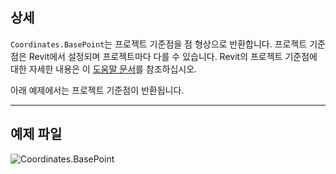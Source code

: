 ## 상세
`Coordinates.BasePoint`는 프로젝트 기준점을 점 형상으로 반환합니다. 프로젝트 기준점은 Revit에서 설정되며 프로젝트마다 다를 수 있습니다. Revit의 프로젝트 기준점에 대한 자세한 내용은 이 [도움말 문서](https://help.autodesk.com/view/RVT/2025/KOR/?guid=GUID-30D76259-CC67-4498-B06B-91F7517F9B65)를 참조하십시오.

아래 예제에서는 프로젝트 기준점이 반환됩니다.

___
## 예제 파일

![Coordinates.BasePoint](./Revit.Elements.Coordinates.BasePoint_img.jpg)
